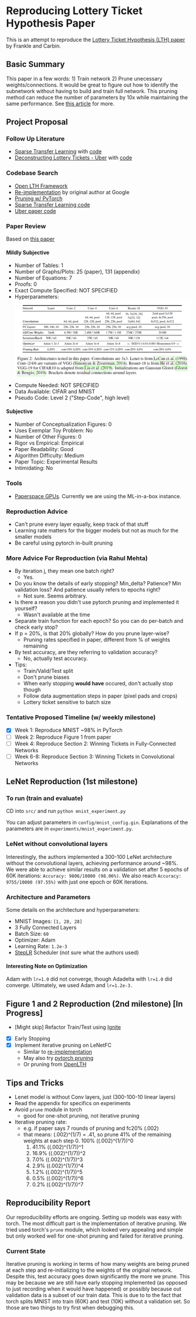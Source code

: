 # Reproducing Lottery Ticket Hypothesis Paper
This is an attempt to reproduce the [Lottery Ticket Hypothesis (LTH) paper](https://arxiv.org/abs/1803.03635) by Frankle and Carbin. 

## Basic Summary 
This paper in a few words: 1) Train network 2) Prune unecessary weights/connections. It would be great to figure out how to identify the subnetwork without having to build and train full network. This pruning method can reduce the number of parameters by 10x while maintaining the same performance. See [this article](https://www.technologyreview.com/2019/05/10/135426/a-new-way-to-build-tiny-neural-networks-could-create-powerful-ai-on-your-phone/) for more. 

## Project Proposal

### Follow Up Literature
* [Sparse Transfer Learning](https://paperswithcode.com/paper/sparse-transfer-learning-via-winning-lottery) with [code](https://github.com/rahulsmehta/sparsity-experiments)
* [Deconstructing Lottery Tickets - Uber](https://eng.uber.com/deconstructing-lottery-tickets/) with [code](https://github.com/uber-research/deconstructing-lottery-tickets)

### Codebase Search
* [Open LTH Framework](https://github.com/facebookresearch/open_lth)
* [Re-implementation](https://github.com/google-research/lottery-ticket-hypothesis) by original author at Google
* [Pruning w/ PyTorch](https://pytorch.org/tutorials/intermediate/pruning_tutorial.html)
* [Sparse Transfer Learning code](https://github.com/rahulsmehta/sparsity-experiments)
* [Uber paper code](https://github.com/uber-research/deconstructing-lottery-tickets)

### Paper Review
Based on [this paper](https://papers.nips.cc/paper/8787-a-step-toward-quantifying-independently-reproducible-machine-learning-research.pdf)

#### Mildly Subjective
* Number of Tables: 1
* Number of Graphs/Plots: 25 (paper), 131 (appendix)
* Number of Equations: 7
* Proofs: 0
* Exact Compute Specified: NOT SPECIFIED
* Hyperparameters: ![Figure 2](lottery_ticket_hyperparameters.png) 
* Compute Needed: NOT SPECIFIED
* Data Available: CIFAR and MNIST
* Pseudo Code: Level 2 ("Step-Code", high level)

#### Subjective
* Number of Conceptualization Figures: 0
* Uses Exemplar Toy Problem: No
* Number of Other Figures: 0
* Rigor vs Empirical: Empirical
* Paper Readability: Good
* Algorithm Difficulty: Medium
* Paper Topic: Experimental Results
* Intimidating: No

### Tools
* [Paperspace GPUs](https://gradient.paperspace.com/free-gpu). Currently we are using the ML-in-a-box instance.

### Reproduction Advice
* Can't prune every layer equally, keep track of that stuff
* Learning rate matters for the bigger models but not as much for the smaller models
* Be careful using pytorch in-built pruning

### More Advice For Reproduction (via Rahul Mehta)
* By iteration j, they mean one batch right? 
    - Yes. 
* Do you know the details of early stopping? Min_delta? Patience? Min validation loss? And patience usually refers to epochs right? 
    - Not sure. Seems arbitrary.
* Is there a reason you didn't use pytorch pruning and implemented it yourself?
    - Wasn't available at the time
* Separate train function for each epoch? So you can do per-batch and check early stop?
* If p = 20%, is that 20% globally? How do you prune layer-wise?  
    - Pruning rates specified in paper, different from % of weights remaining
* By test accuracy, are they referring to validation accuracy? 
    - No, actually test accuracy.
* Tips:
    - Train/Valid/Test split 
    - Don't prune biases 
    - When early stopping **would have** occured, don't actually stop though
    - Follow data augmentation steps in paper (pixel pads and crops)
    - Lottery ticket sensitive to batch size


### Tentative Proposed Timeline (w/ weekly milestone)
* [X] Week 1: Reproduce MNIST ~98% in PyTorch
* [ ] Week 2: Reproduce Figure 1 from paper
* [ ] Week 4: Reproduce Section 2: Winning Tickets in Fully-Connected Networks
* [ ] Week 6-8: Reproduce Section 3: Winning Tickets in Convolutional Networks

## LeNet Reproduction (1st milestone)

### To run (train and evaluate)
CD into `src/` and run `python mnist_experiment.py`

You can adjust parameters in `config/mnist_config.gin`. 
Explanations of the parameters are in `experiments/mnist_experiment.py`.

### LeNet without convolutional layers
Interestingly, the authors implemented a 300-100 LeNet architecture 
without the convolutional layers, achieving performance around ~98%.  
We were able to achieve similar results on a validation set after 
5 epochs of 60K iterations: `Accuracy: 9806/10000 (98.06%)`. We also reach
`Accuracy: 9755/10000 (97.55%)` with just one epoch or 60K iterations. 

### Architecture and Parameters
Some details on the architecture and hyperparameters:
* MNIST Images: `[1, 28, 28]`
* 3 Fully Connected Layers
* Batch Size: `60`
* Optimizer: Adam
* Learning Rate: `1.2e-3`
* [StepLR](https://pytorch.org/docs/stable/optim.html#torch.optim.lr_scheduler.StepLR) Scheduler (not sure what the authors used)

#### Interesting Note on Optimization
Adam with `lr=1.0` did not converge, though Adadelta with `lr=1.0` did converge. 
Ultimately, we used Adam and `lr=1.2e-3.`


## Figure 1 and 2 Reproduction (2nd milestone) [In Progress]
* [Might skip] Refactor Train/Test using [Ignite](https://pytorch.org/ignite/)
* [X] Early Stopping
* [X] Implement iterative pruning on LeNetFC
    - Similar to [re-implementation](https://github.com/google-research/lottery-ticket-hypothesis/blob/a032bd01c689823a208b8ca616d483187e1e471e/foundations/pruning.py#L24)
    - May also try [pytorch pruning](https://github.com/facebookresearch/open_lth/tree/master/pruning)
    - Or pruning from [OpenLTH](https://github.com/facebookresearch/open_lth/tree/master/pruning)

## Tips and Tricks
* Lenet model is without Conv layers, just (300-100-10 linear layers)
* Read the appendix for specifics on experiments
* Avoid `prune` module in torch
    - good for one-shot pruning, not iterative pruning
* Iterative pruning rate:
    - e.g. if paper says 7 rounds of pruning and fc20% (.002)
    - that means: (.002)^(1/7) = .41, so prune 41% of the remaining weights at each step
        0. 100% ((.002)^(1/7))^0
        1. 41.1% ((.002)^(1/7))^1
        2. 16.9% ((.002)^(1/7))^2
        3. 7.0% ((.002)^(1/7))^3
        4. 2.9% ((.002)^(1/7))^4
        5. 1.2% ((.002)^(1/7))^5
        6. 0.5% ((.002)^(1/7))^6
        7. 0.2% ((.002)^(1/7))^7
        

## Reproducibility Report 
Our reproducibility efforts are ongoing. Setting up models was easy with torch.
The most difficult part is the implementation of iterative pruning.
We tried used torch's `prune` module, which looked very appealing 
and simple but only worked well for one-shot pruning and failed for iterative pruning.

### Current State
Iterative pruning is working in terms of how many weights are being pruned
at each step and re-initializing to the weights of the original network. Despite this,
test accuracy goes down significantly the more we prune. This may be because
we are still have early stopping implemented (as opposed to just recording
when it would have happened) or possibly because out validation data
is a subset of our train data. This is due to to the fact that torch splits
MNIST into train (60K) and test (10K) without a validation set. So those are two
things to try first when debugging this.